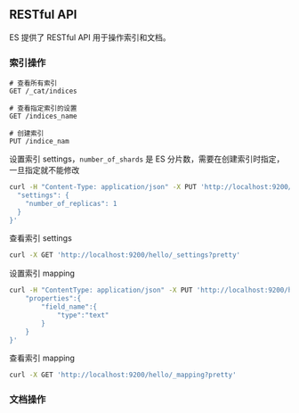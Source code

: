 ## RESTful API

ES 提供了 RESTful API 用于操作索引和文档。

### 索引操作

```properties
# 查看所有索引
GET /_cat/indices

# 查看指定索引的设置
GET /indices_name

# 创建索引
PUT /indice_nam
```

设置索引 settings，`number_of_shards`  是 ES 分片数，需要在创建索引时指定，一旦指定就不能修改

```sh
curl -H "Content-Type: application/json" -X PUT 'http://localhost:9200/hello/_settings?pretty' -d '{
  "settings": {
    "number_of_replicas": 1
  }
}'
```

查看索引 settings

```sh
curl -X GET 'http://localhost:9200/hello/_settings?pretty'
```



设置索引 mapping

```sh
curl -H "ContentType: application/json" -X PUT 'http://localhost:9200/hello/_mapping' -d '{
	"properties":{
		"field_name":{
			"type":"text"
		}
	}
}'
```

查看索引 mapping

```sh
curl -X GET 'http://localhost:9200/hello/_mapping?pretty'
```





### 文档操作